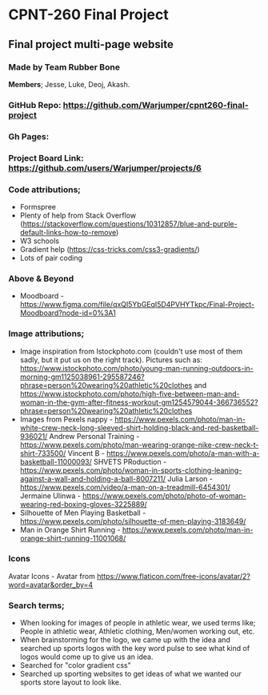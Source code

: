 # CPNT-260 Final Project
## Final project multi-page website
### Made by Team **Rubber Bone**
**Members**; Jesse, Luke, Deoj, Akash.

### GitHub Repo: https://github.com/Warjumper/cpnt260-final-project
### Gh Pages:
### Project Board Link: https://github.com/users/Warjumper/projects/6
    
### Code attributions; 
- Formspree
- Plenty of help from Stack Overflow (https://stackoverflow.com/questions/10312857/blue-and-purple-default-links-how-to-remove)
- W3 schools
- Gradient help (https://css-tricks.com/css3-gradients/)
- Lots of pair coding

### Above & Beyond
- Moodboard - https://www.figma.com/file/qxQI5YbGEqI5D4PVHYTkpc/Final-Project-Moodboard?node-id=0%3A1

### Image attributions; 
- Image inspiration from Istockphoto.com (couldn't use most of them sadly, but it put us on the right track). Pictures such as: https://www.istockphoto.com/photo/young-man-running-outdoors-in-morning-gm1125038961-295587246?phrase=person%20wearing%20athletic%20clothes and https://www.istockphoto.com/photo/high-five-between-man-and-woman-in-the-gym-after-fitness-workout-gm1254579044-366736552?phrase=person%20wearing%20athletic%20clothes
- Images from Pexels
nappy - https://www.pexels.com/photo/man-in-white-crew-neck-long-sleeved-shirt-holding-black-and-red-basketball-936021/
Andrew Personal Training - https://www.pexels.com/photo/man-wearing-orange-nike-crew-neck-t-shirt-733500/
Vincent B - https://www.pexels.com/photo/a-man-with-a-basketball-11000093/
SHVETS PRoduction - https://www.pexels.com/photo/woman-in-sports-clothing-leaning-against-a-wall-and-holding-a-ball-8007211/
Julia Larson - https://www.pexels.com/video/a-man-on-a-treadmill-6454301/
Jermaine Ulinwa - https://www.pexels.com/photo/photo-of-woman-wearing-red-boxing-gloves-3225889/
- Silhouette of Men Playing Basketball - https://www.pexels.com/photo/silhouette-of-men-playing-3183649/
- Man in Orange Shirt Running - https://www.pexels.com/photo/man-in-orange-shirt-running-11001068/


### Icons
Avatar Icons - Avatar from https://www.flaticon.com/free-icons/avatar/2?word=avatar&order_by=4

### Search terms; 
- When looking for images of people in athletic wear, we used terms like; People in athletic wear, Athletic clothing, Men/women working out, etc.
- When brainstorming for the logo, we came up with the idea and searched up sports logos with the key word pulse to see what kind of logos would come up to give us an idea.
- Searched for "color gradient css"
- Searched up sporting websites to get ideas of what we wanted our sports store layout to look like.
